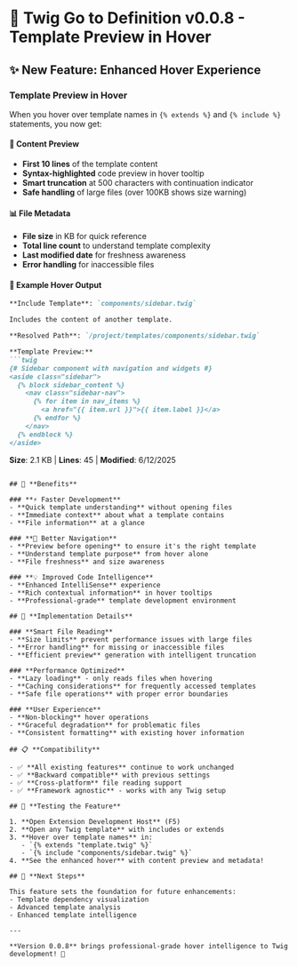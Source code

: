 # 🎉 Twig Go to Definition v0.0.8 - Template Preview in Hover

## ✨ **New Feature: Enhanced Hover Experience**

### **Template Preview in Hover**
When you hover over template names in `{% extends %}` and `{% include %}` statements, you now get:

#### **📄 Content Preview**
- **First 10 lines** of the template content
- **Syntax-highlighted** code preview in hover tooltip
- **Smart truncation** at 500 characters with continuation indicator
- **Safe handling** of large files (over 100KB shows size warning)

#### **📊 File Metadata**
- **File size** in KB for quick reference
- **Total line count** to understand template complexity
- **Last modified date** for freshness awareness
- **Error handling** for inaccessible files

#### **🎯 Example Hover Output**
```markdown
**Include Template**: `components/sidebar.twig`

Includes the content of another template.

**Resolved Path**: `/project/templates/components/sidebar.twig`

**Template Preview:**
```twig
{# Sidebar component with navigation and widgets #}
<aside class="sidebar">
  {% block sidebar_content %}
    <nav class="sidebar-nav">
      {% for item in nav_items %}
        <a href="{{ item.url }}">{{ item.label }}</a>
      {% endfor %}
    </nav>
  {% endblock %}
</aside>
```

**Size**: 2.1 KB | **Lines**: 45 | **Modified**: 6/12/2025
```

## 🚀 **Benefits**

### **⚡ Faster Development**
- **Quick template understanding** without opening files
- **Immediate context** about what a template contains
- **File information** at a glance

### **🧭 Better Navigation**
- **Preview before opening** to ensure it's the right template
- **Understand template purpose** from hover alone
- **File freshness** and size awareness

### **💡 Improved Code Intelligence**
- **Enhanced IntelliSense** experience
- **Rich contextual information** in hover tooltips
- **Professional-grade** template development environment

## 🔧 **Implementation Details**

### **Smart File Reading**
- **Size limits** prevent performance issues with large files
- **Error handling** for missing or inaccessible files
- **Efficient preview** generation with intelligent truncation

### **Performance Optimized**
- **Lazy loading** - only reads files when hovering
- **Caching considerations** for frequently accessed templates
- **Safe file operations** with proper error boundaries

### **User Experience**
- **Non-blocking** hover operations
- **Graceful degradation** for problematic files
- **Consistent formatting** with existing hover information

## 📋 **Compatibility**

- ✅ **All existing features** continue to work unchanged
- ✅ **Backward compatible** with previous settings
- ✅ **Cross-platform** file reading support
- ✅ **Framework agnostic** - works with any Twig setup

## 🧪 **Testing the Feature**

1. **Open Extension Development Host** (F5)
2. **Open any Twig template** with includes or extends
3. **Hover over template names** in:
   - `{% extends "template.twig" %}`
   - `{% include "components/sidebar.twig" %}`
4. **See the enhanced hover** with content preview and metadata!

## 🎯 **Next Steps**

This feature sets the foundation for future enhancements:
- Template dependency visualization
- Advanced template analysis
- Enhanced template intelligence

---

**Version 0.0.8** brings professional-grade hover intelligence to Twig development! 🚀
